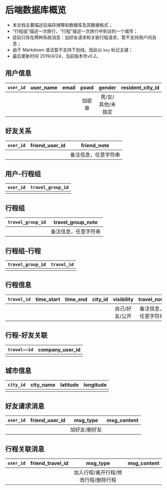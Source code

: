 # 后端数据库概览

+ 本文档主要描述后端存储哪些数据库及其数据格式；
+ “行程组”描述一次旅行，“行程”描述一次旅行中到访的一个城市；
+ 目前只存在两种系统消息：加好友请求和关联行程请求，暂不支持用户间消息；
+ 由于 Markdown 语法暂不支持下划线，因此以 `key` 标记主键；
+ 最后更新时间 2019/4/24，当前版本号v0.2。

## 用户信息
| `user_id` | user_name | email |  pswd  |      gender       | resident_city_id |
| :-------: | :-------: | :---: | :----: | :---------------: | :--------------: |
|           |           |       | 加密串 | 男/女/其他/未指定 |                  |

## 好友关系
| `user_id` | friend_user_id |     friend_note      |
| :-------: | :------------: | :------------------: |
|           |                | 备注信息，任意字符串 |

## 用户-行程组
| `user_id` | `travel_group_id` |
| :-------: | :---------------: |
|           |                   |

## 行程组
| `travel_group_id` |  travel_group_note   |
| :---------------: | :------------------: |
|                   | 备注信息，任意字符串 |

## 行程组-行程
| `travel_group_id` | `travel_id` |
| :---------------: | :---------: |
|                   |             |

## 行程信息
| `travel_id` | time_start | time_end | city_id |   visibility   |     travel_note      |
| :---------: | :--------: | :------: | :-----: | :------------: | :------------------: |
|             |            |          |         | 自己/好友/公开 | 备注信息，任意字符串 |

## 行程-好友关联

| `travel——id` | company_user_id |
| :------------: | :-------------: |
|                |                 |

## 城市信息

| `city_id` | city_name | latitude | longitude |
| :-------: | :-------: | :------: | :-------: |
|           |           |          |           |

## 好友请求消息
| `user_id` | friend_user_id |   msg_type    | msg_content |
| :-------: | :------------: | :-----------: | :---------: |
|           |                | 加好友/删好友 |             |

## 行程关联消息
| `user_id` | friend_travel_id |              msg_type               | msg_content |
| :-------: | :--------------: | :---------------------------------: | :---------: |
|           |                  | 加入行程/离开行程/修改行程/删除行程 |             |
